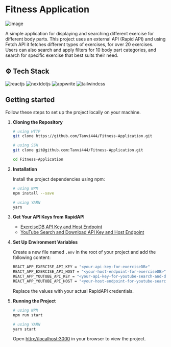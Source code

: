# Fitness Application

![image](https://github.com/user-attachments/assets/98007030-83f5-4c4d-8297-953d0c5d7a03)

A simple application for displaying and searching different exercise for different body parts. This project uses an external API (Rapid API) and using Fetch API it fetches different types of exercises, for over 20 exercises. Users can also search and apply filters for 10 body part categories, and search for specific exercise that best suits their need.

## ⚙️ Tech Stack

![reactjs](https://img.shields.io/badge/-React_JS-20232A?style=for-the-badge&logo=react&logoColor=61DAFB)
![nextdotjs](https://img.shields.io/badge/-CSS_3-black?style=for-the-badge&logoColor=white&logo=css&color=663399)
![appwrite](https://img.shields.io/badge/-Material_UI-black?style=for-the-badge&logoColor=white&logo=mui&color=0073E6)
![tailwindcss](https://img.shields.io/badge/-Rapid_API-black?style=for-the-badge&logoColor=white&logo=rapid&color=0055DA)

## Getting started

Follow these steps to set up the project locally on your machine.

1. **Cloning the Repository**

   ```bash
   # using HTTP
   git clone https://github.com/Tanvi444/Fitness-Application.git

   # using SSH
   git clone git@github.com:Tanvi444/Fitness-Application.git

   cd Fitness-Application
   ```

2. **Installation**

   Install the project dependencies using npm:

   ```bash
   # using NPM
   npm install --save

   # using YARN
   yarn
   ```

3. **Get Your API Keys from RapidAPI**

   - [ExerciseDB API Key and Host Endpoint](https://rapidapi.com/justin-WFnsXH_t6/api/exercisedb)
   - [YouTube Search and Download API Key and Host Endpoint](https://rapidapi.com/h0p3rwe/api/youtube-search-and-download)

4. **Set Up Environment Variables**

   Create a new file named `.env` in the root of your project and add the following content:

   ```bash
   REACT_APP_EXERCISE_API_KEY = "<your-api-key-for-exerciseDB>"
   REACT_APP_EXERCISE_API_HOST = "<your-host-endpoint-for-exerciseDB>"
   REACT_APP_YOUTUBE_API_KEY = "<your-api-key-for-youtube-search-and-download>"
   REACT_APP_YOUTUBE_API_HOST = "<your-host-endpoint-for-youtube-search-and-download>"
   ```

   Replace the values with your actual RapidAPI credentials.

5. **Running the Project**

   ```bash
   # using NPM
   npm run start

   # using YARN
   yarn start
   ```

   Open [http://localhost:3000](http://localhost:3000) in your browser to view the project.

